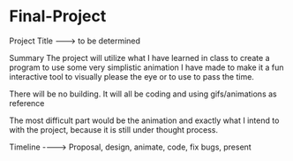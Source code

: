# Final-Project

Project Title ---> to be determined

Summary
The project will utilize what I have learned in class to create a program to use some very simplistic animation I have made to make it a fun interactive tool to visually please the eye or to use to pass the time.

There will be no building. It will all be coding and using gifs/animations as reference

The most difficult part would be the animation and exactly what I intend to with the project, because it is still under thought process.

Timeline ----> Proposal, design, animate, code, fix bugs, present
